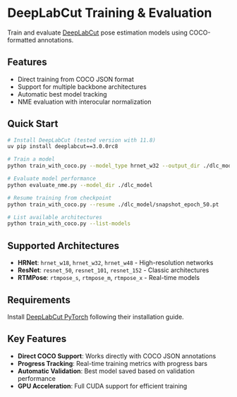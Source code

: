 # DeepLabCut Training & Evaluation

Train and evaluate [DeepLabCut](http://www.mackenziemathislab.org/deeplabcut) pose estimation models using COCO-formatted annotations.

## Features

- Direct training from COCO JSON format
- Support for multiple backbone architectures
- Automatic best model tracking
- NME evaluation with interocular normalization

## Quick Start

```bash
# Install DeepLabCut (tested version with 11.8)
uv pip install deeplabcut==3.0.0rc8

# Train a model
python train_with_coco.py --model_type hrnet_w32 --output_dir ./dlc_model

# Evaluate model performance
python evaluate_nme.py --model_dir ./dlc_model

# Resume training from checkpoint
python train_with_coco.py --resume ./dlc_model/snapshot_epoch_50.pt

# List available architectures
python train_with_coco.py --list-models
```

## Supported Architectures

- **HRNet**: `hrnet_w18`, `hrnet_w32`, `hrnet_w48` - High-resolution networks
- **ResNet**: `resnet_50`, `resnet_101`, `resnet_152` - Classic architectures  
- **RTMPose**: `rtmpose_s`, `rtmpose_m`, `rtmpose_x` - Real-time models

## Requirements

Install [DeepLabCut PyTorch](https://github.com/DeepLabCut/DeepLabCut) following their installation guide.

## Key Features

- **Direct COCO Support**: Works directly with COCO JSON annotations
- **Progress Tracking**: Real-time training metrics with progress bars
- **Automatic Validation**: Best model saved based on validation performance
- **GPU Acceleration**: Full CUDA support for efficient training